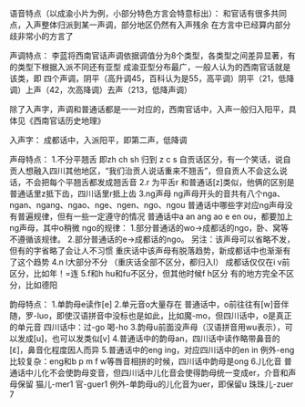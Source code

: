 语音特点（以成渝小片为例，小部分特色方言会特意标出）：
和官话有很多共同点，入声整体归派到某一声调，部分地区仍然有入声残余
在方言中已经算内部分歧非常小的方言了

声调特点：
李蓝将西南官话声调依据调值分为8个类型，各类型之间差异显著，有的类型下根据入派不同还有亚型
成渝亚型分布最广，一般人认为的西南官话就是该类，即
四个声调，阴平（高升调45，百科认为是55，高平调）阴平（21，低降调）上声（42，次高降调）去声（213，低降声调）

除了入声字，声调和普通话都是一一对应的，西南官话中，入声一般归入阳平，具体见《西南官话历史地理》

入声字：
成都话中，入派阳平，即第二声，低降调

声母特点：
1.不分平翘舌 
即zh ch sh 归到 z c s
自贡话区分，有一个笑话，说自贡人想融入四川其他地区，“我们治贡人说话重来不翘舌”，但自贡人不会这么说话，不会把每个平翘舌都发成翘舌音
2.r
为平舌r 
和普通话[z]类似，他俩的区别是普通话里z抵下齿，四川话里r抵上齿
3.ng声母
ng声母开头的音共有八个nga、ngan、ngang、ngao、nge、ngen、ngo、ngou
普通话中哪些字对应ng声母没有普遍规律，但有一些一定遵守的情况
普通话中a an ang ao e en ou，都要加上ng声母，其中o稍微
ngo的规律：
1.部分普通话的wo→成都话的ngo，卧、窝等不遵循该规律。
2.部分普通话的e→成都话的ngo。
另注：该声母可以省略不发，但有的字省略了会让人不习惯
    重庆话中该声母有脱落趋势，新成都话中也渐渐有了这个趋势
4.n l大部分不分
（重庆话全部不区分，都归入l）
成都话仅仅在i v前区分，比如年！=连
5.f和h
hu和fu不区分，但其他时候f h区分
有的地方完全不区分，比如德阳

韵母特点：
1.单韵母e读作[e]
2.单元音o大量存在
普通话中，o前往往有[w]音伴随，罗-luo，即使汉语拼音中没标也是如此，比如魔-mo，但四川话中，o是真正的单元音
四川话中：过-go 喝-ho
3.韵母u前面没声母（汉语拼音用wu表示），可以发成[u]，也可以发类似[v]
4.普通话中的韵母an，四川话中读作略带鼻音的[ɛ̃]，鼻音化程度因人而异
5.普通话中的eng ing，对应四川话中的en in
例外-eng比较复杂：eng和b p m f w等唇音相拼的时候，四川话中韵母是ong
6.儿化音
普通话中儿化不会使韵母变音，但四川话中儿化音会使得韵母统一变成er，介音和声母保留
猫儿-mer1 官-guer1
例外-单韵母u的儿化音为uer，即保留u
珠珠儿-zuer
7